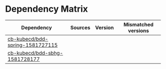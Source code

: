 # Dependency Matrix

Dependency | Sources | Version | Mismatched versions
---------- | ------- | ------- | -------------------
[cb-kubecd/bdd-spring-1581727115](https://github.com/cb-kubecd/bdd-spring-1581727115.git) |  | []() | 
[cb-kubecd/bdd-sbhg-1581728177](https://github.com/cb-kubecd/bdd-sbhg-1581728177.git) |  | []() | 
